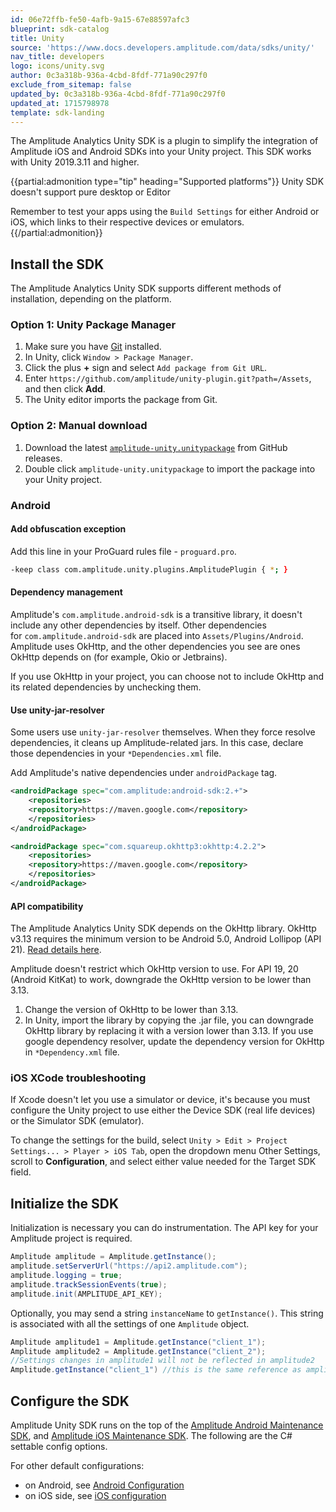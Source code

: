 ```yaml
---
id: 06e72ffb-fe50-4afb-9a15-67e88597afc3
blueprint: sdk-catalog
title: Unity
source: 'https://www.docs.developers.amplitude.com/data/sdks/unity/'
nav_title: developers
logo: icons/unity.svg
author: 0c3a318b-936a-4cbd-8fdf-771a90c297f0
exclude_from_sitemap: false
updated_by: 0c3a318b-936a-4cbd-8fdf-771a90c297f0
updated_at: 1715798978
template: sdk-landing
---
```

The Amplitude Analytics Unity SDK is a plugin to simplify the integration of Amplitude iOS and Android SDKs into your Unity project. This SDK works with Unity 2019.3.11 and higher.

{{partial:admonition type="tip" heading="Supported platforms"}}
Unity SDK doesn't support pure desktop or Editor

Remember to test your apps using the `Build Settings` for either Android or iOS, which links to their respective devices or emulators.
{{/partial:admonition}}

## Install the SDK

The Amplitude Analytics Unity SDK supports different methods of installation, depending on the platform.

### Option 1: Unity Package Manager

1. Make sure you have [Git](https://git-scm.com/) installed.
2. In Unity, click `Window > Package Manager`.
3. Click the plus **+** sign and select `Add package from Git URL`.
4. Enter `https://github.com/amplitude/unity-plugin.git?path=/Assets`, and then click **Add**.
5. The Unity editor imports the package from Git.

### Option 2: Manual download

1. Download the latest [`amplitude-unity.unitypackage`](https://github.com/amplitude/unity-plugin/releases) from GitHub releases.
2. Double click `amplitude-unity.unitypackage` to import the package into your Unity project.

### Android

#### Add obfuscation exception

Add this line in your ProGuard rules file - `proguard.pro`.

```bash
-keep class com.amplitude.unity.plugins.AmplitudePlugin { *; }
```

#### Dependency management

Amplitude's `com.amplitude.android-sdk` is a transitive library, it doesn't include any other dependencies by itself. Other dependencies for `com.amplitude.android-sdk` are placed into `Assets/Plugins/Android`. Amplitude uses OkHttp, and the other dependencies you see are ones OkHttp depends on (for example, Okio or Jetbrains).

If you use OkHttp  in your project, you can choose not to include OkHttp and its related dependencies by unchecking them.

#### Use unity-jar-resolver

Some users use `unity-jar-resolver` themselves. When they force resolve dependencies, it cleans up Amplitude-related jars. In this case, declare those dependencies in your `*Dependencies.xml` file.

Add Amplitude's native dependencies under `androidPackage` tag.

```xml
<androidPackage spec="com.amplitude:android-sdk:2.+">
    <repositories>
    <repository>https://maven.google.com</repository>
    </repositories>
</androidPackage>

<androidPackage spec="com.squareup.okhttp3:okhttp:4.2.2">
    <repositories>
    <repository>https://maven.google.com</repository>
    </repositories>
</androidPackage>
```

#### API compatibility

The Amplitude Analytics Unity SDK depends on the OkHttp library.  OkHttp v3.13 requires the minimum version to be Android 5.0, Android Lollipop (API 21). [Read details here](https://developer.squareup.com/blog/okhttp-3-13-requires-android-5/).

Amplitude doesn't restrict which OkHttp version to use. For API 19, 20 (Android KitKat) to work, downgrade the OkHttp version to be lower than 3.13.

1. Change the version of OkHttp to be lower than 3.13.
2. In Unity, import the library by copying the .jar file, you can downgrade OkHttp library by replacing it with a version lower than 3.13.
If you use google dependency resolver, update the dependency version for OkHttp in `*Dependency.xml` file.

### iOS XCode troubleshooting

If Xcode doesn't let you use a simulator or device, it's because you must configure the Unity project to use either the Device SDK (real life devices) or the Simulator SDK (emulator).

To change the settings for the build, select `Unity > Edit > Project Settings... > Player > iOS Tab`, open the dropdown menu Other Settings, scroll to **Configuration**, and select either value needed for the Target SDK field.

## Initialize the SDK

Initialization is necessary you can do instrumentation. The API key for your Amplitude project is required.

```c#
Amplitude amplitude = Amplitude.getInstance();
amplitude.setServerUrl("https://api2.amplitude.com");
amplitude.logging = true;
amplitude.trackSessionEvents(true);
amplitude.init(AMPLITUDE_API_KEY);
```

Optionally, you may send a string `instanceName` to `getInstance()`. This string is associated with all the settings of one `Amplitude` object.

```c#
Amplitude amplitude1 = Amplitude.getInstance("client_1");
Amplitude amplitude2 = Amplitude.getInstance("client_2");
//Settings changes in amplitude1 will not be reflected in amplitude2
Amplitude.getInstance("client_1") //this is the same reference as amplitude1
```

## Configure the SDK

Amplitude Unity SDK runs on the top of the [Amplitude Android Maintenance SDK](/sdks/analytics/android/android-sdk), and [Amplitude iOS Maintenance SDK](/sdks/analytics/ios/ios-sdk). The following are the C# settable config options.

For other default configurations:

- on Android, see [Android Configuration](/sdks/analytics/android/android-kotlin/#configuration)
- on iOS side, see [iOS configuration](/sdks/analytics/ios/ios-sdk#configuration)